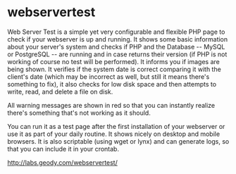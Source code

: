 # webservertest

Web Server Test is a simple yet very configurable and flexible PHP page to check if your webserver is up and running. It shows some basic information about your server's system and checks if PHP and the Database -- MySQL or PostgreSQL -- are running and in case returns their version (if PHP is not working of course no test will be performed). It informs you if images are being shown. It verifies if the system date is correct comparing it with the client's date (which may be incorrect as well, but still it means there's something to fix), it also checks for low disk space and then attempts to write, read, and delete a file on disk.

All warning messages are shown in red so that you can instantly realize there's something that's not working as it should.

You can run it as a test page after the first installation of your webserver or use it as part of your daily routine. It shows nicely on desktop and mobile browsers. It is also scriptable (using wget or lynx) and can generate logs, so that you can include it in your crontab.

http://labs.geody.com/webservertest/
